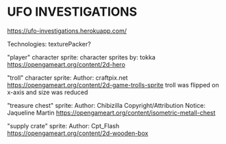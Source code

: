 # UFO INVESTIGATIONS

https://ufo-investigations.herokuapp.com/

Technologies: 
texturePacker?

"player" character sprite: 
  character sprites by: tokka
  https://opengameart.org/content/2d-hero
  
"troll" character sprite: 
  Author: craftpix.net
  https://opengameart.org/content/2d-game-trolls-sprite
  troll was flipped on x-axis and size was reduced

"treasure chest" sprite:
  Author: 
  Chibizilla
  Copyright/Attribution Notice: 
  Jaqueline Martin
  https://opengameart.org/content/isometric-metall-chest

"supply crate" sprite: 
  Author: 
  Cpt_Flash
  https://opengameart.org/content/2d-wooden-box

